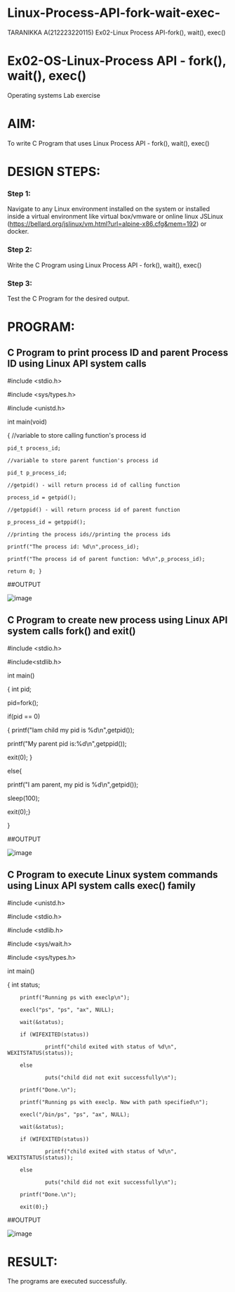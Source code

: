 # Linux-Process-API-fork-wait-exec-
TARANIKKA A(212223220115)
Ex02-Linux Process API-fork(), wait(), exec()
# Ex02-OS-Linux-Process API - fork(), wait(), exec()
Operating systems Lab exercise


# AIM:
To write C Program that uses Linux Process API - fork(), wait(), exec()

# DESIGN STEPS:

### Step 1:

Navigate to any Linux environment installed on the system or installed inside a virtual environment like virtual box/vmware or online linux JSLinux (https://bellard.org/jslinux/vm.html?url=alpine-x86.cfg&mem=192) or docker.

### Step 2:

Write the C Program using Linux Process API - fork(), wait(), exec()

### Step 3:

Test the C Program for the desired output. 

# PROGRAM:

## C Program to print process ID and parent Process ID using Linux API system calls

#include <stdio.h>

#include <sys/types.h>

#include <unistd.h>

int main(void)

{	//variable to store calling function's process id

	pid_t process_id;
 
	//variable to store parent function's process id
 
	pid_t p_process_id;
 
	//getpid() - will return process id of calling function
 
	process_id = getpid();
 
	//getppid() - will return process id of parent function
 
	p_process_id = getppid();
 
	//printing the process ids//printing the process ids
 
	printf("The process id: %d\n",process_id);
 
	printf("The process id of parent function: %d\n",p_process_id);
 
	return 0; }

##OUTPUT


![image](https://github.com/aswethaashok/Linux-Process-API-fork-wait-exec/assets/149987410/d24beae3-3302-41af-881e-30172c3510e1)


## C Program to create new process using Linux API system calls fork() and exit()

#include <stdio.h>

#include<stdlib.h>

int main()

{ int pid; 

pid=fork(); 

if(pid == 0) 

{ printf("Iam child my pid is %d\n",getpid()); 

printf("My parent pid is:%d\n",getppid()); 

exit(0); } 

else{ 

printf("I am parent, my pid is %d\n",getpid()); 

sleep(100); 

exit(0);} 

}

##OUTPUT

![image](https://github.com/aswethaashok/Linux-Process-API-fork-wait-exec/assets/149987410/b1cd969c-4bc1-43dc-8f87-abf8ff6b2f90)


## C Program to execute Linux system commands using Linux API system calls exec() family


#include <unistd.h>

#include <stdio.h>

#include <stdlib.h>

#include <sys/wait.h>

#include <sys/types.h>

int main()

{       int status;

        printf("Running ps with execlp\n");
        
        execl("ps", "ps", "ax", NULL);
        
        wait(&status);
        
        if (WIFEXITED(status))
        
                printf("child exited with status of %d\n", WEXITSTATUS(status));
                
        else
        
                puts("child did not exit successfully\n");
                
        printf("Done.\n");

        printf("Running ps with execlp. Now with path specified\n");
        
        execl("/bin/ps", "ps", "ax", NULL);
        
        wait(&status);
        
        if (WIFEXITED(status))
        
                printf("child exited with status of %d\n", WEXITSTATUS(status));
                
        else
        
                puts("child did not exit successfully\n");
                
        printf("Done.\n");
        
        exit(0);}

##OUTPUT

![image](https://github.com/aswethaashok/Linux-Process-API-fork-wait-exec/assets/149987410/98132d53-20dd-4faa-bf2e-54d7196c174e)

# RESULT:
The programs are executed successfully.
